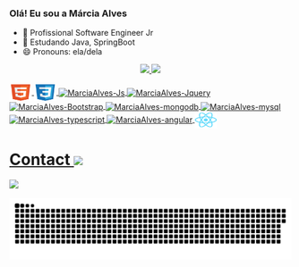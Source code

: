 ### Olá! Eu sou a Márcia Alves


- 🔭 Profissional Software Engineer Jr
- 🌱 Estudando Java, SpringBoot
- 😄 Pronouns: ela/dela

<div align="center">
  <a href="https://github.com/marciasoalves">
  <img height="180em" src="https://github-readme-stats.vercel.app/api?username=marciasoalves&show_icons=true&theme=dracula&include_all_commits=true&count_private=true"/>
  <img height="180em" src="https://github-readme-stats.vercel.app/api/top-langs/?username=marciasoalves&layout=compact&langs_count=7&theme=dracula"/>
</div>
    
<div  style="display: inline_block"><br>
  <img align="center" alt="MarciaAlves-HTML" height="30" width="40" src="https://raw.githubusercontent.com/devicons/devicon/master/icons/html5/html5-original.svg">
  <img align="center" alt="MarciaAlves-CSS" height="30" width="40" src="https://raw.githubusercontent.com/devicons/devicon/master/icons/css3/css3-original.svg">
  <img align="center" alt="MarciaAlves-Js" height="30" width="40" src="https://cdn.jsdelivr.net/gh/devicons/devicon/icons/javascript/javascript-plain.svg">
  <img align="center" alt="MarciaAlves-Jquery" height="30" width="40" src="https://cdn.jsdelivr.net/gh/devicons/devicon/icons/jquery/jquery-plain-wordmark.svg">
  <img align="center" alt="MarciaAlves-Bootstrap" height="30" width="40" src="https://cdn.jsdelivr.net/gh/devicons/devicon/icons/bootstrap/bootstrap-original.svg" >
  <img align="center" alt="MarciaAlves-mongodb" height="30" width="40" src="https://cdn.jsdelivr.net/gh/devicons/devicon/icons/mongodb/mongodb-original-wordmark.svg">
  <img align="center" alt="MarciaAlves-mysql" height="30" width="40" src="https://cdn.jsdelivr.net/gh/devicons/devicon/icons/mysql/mysql-original.svg">
  <img align="center" alt="MarciaAlves-typescript" height="30" width="40" src="https://cdn.jsdelivr.net/gh/devicons/devicon/icons/typescript/typescript-plain.svg" >
  <img align="center" alt="MarciaAlves-angular" height="30" width="40" src="https://cdn.jsdelivr.net/gh/devicons/devicon/icons/angularjs/angularjs-plain.svg" >
  <img align="center" alt="MarciaAlves-React" height="30" width="40" src="https://raw.githubusercontent.com/devicons/devicon/master/icons/react/react-original.svg">
</div>
  
  ##

# Contact <img src="https://github.com/TheDudeThatCode/TheDudeThatCode/blob/master/Assets/Handshake.gif" height="32px">

<div>
  <a href="https://www.linkedin.com/in/marciaoalves/" target="_blank"><img src="https://img.shields.io/badge/-LinkedIn-%230077B5?style=for-the-badge&logo=linkedin&logoColor=white" target="_blank"></a> 

![Snake animation](https://github.com/marciasoalves/marciasoalves/blob/output/github-contribution-grid-snake.svg) 
</div>
